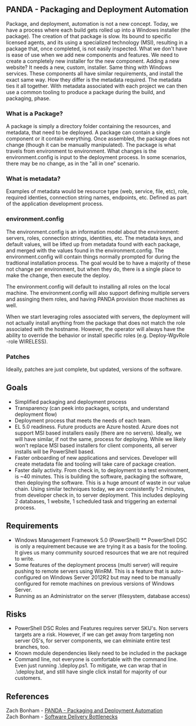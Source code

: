 ## PANDA - Packaging and Deployment Automation
Package, and deployment, automation is not a new concept. Today, we have a process where each build gets rolled up into a Windows installer (the package). The creation of that package is slow.  Its bound to specific licensed agents, and its using a specialized technology (MSI), resulting in a package that, once completed, is not easily inspected. What we don't have is ease of use when we add new components and features.  We need to create a completely new installer for the new component.  Adding a new website?  It needs a new, custom, installer.  Same thing with Windows services.  These components all have similar requirements, and install the exact same way.  How they differ is the metadata required.  The metadata ties it all together.  With metadata associated with each project we can then use a common tooling to produce a package during the build, and packaging, phase.


### What is a Package?
A package is simply a directory folder containing the resources, and metadata, that need to be deployed.  A package can contain a single component or it contain everything.  Once assembled, the package does not change (though it can be manually manipulated).  The package is what travels from environment to environment.  What changes is the environment.config is input to the deployment process.  In some scenarios, there may be no change, as in the "all in one" scenario.


### What is metadata?
Examples of metadata would be resource type (web, service, file, etc), role, required identies, connection string names, endpoints, etc.  Defined as part of the application development process.

### environment.config
The environment.config is an information model about the environment: servers, roles, connection strings, identities, etc.  The metadata keys, and default values, will be lifted up from metadata found with each package, and merged with the values found in the environment.config.  The environment.config will contain things normally prompted for during the tradtional installation process.  The goal would be to have a majority of these not change per environment, but when they do, there is a single place to make the change, then execute the deploy.

The environment.config will default to installing all roles on the local machine.  The environment.config will also support defining multiple servers and assinging them roles, and having PANDA provision those machines as well.

When we start leveraging roles associated with servers, the deployment will not actually install anything from the package that does not match the role associated with the hostname.  However, the operator will always have the ability to override the behavior or install specific roles (e.g. Deploy-WgvRole -role WIRELESS).

### Patches
Ideally, patches are just complete, but updated, versions of the software.

## Goals

* Simplified packaging and deployment process
* Transparency (can peek into packages, scripts, and understand deployment flow)
* Deployment process that meets the needs of each team.  
* EL 5.0 readiness.  Future products are Azure hosted. Azure does not support MSI based installers easily (there are no servers).  Ideally, we will have similar, if not the same, process for deploying.  While we likely won't replace MSI based installers for client components, all server installs will be PowerShell based.
* Faster onboarding of new applications and services.  Developer will create metadata file and tooling will take care of package creation.
* Faster daily activity. From check in, to deployment to a test environment, is ~40 minutes. This is building the software, packaging the software, then deploying the software. This is a huge amount of waste in our value chain.  Using similar techniques today, we are consistently 1-2 minutes, from developer check in, to server deployment.  This includes deploying 2 databases, 1 website, 1 scheduled task and triggering an external process.  



## Requirements

* Windows Management Framework 5.0 (PowerShell)
** PowerShell DSC is only a requirement because we are trying it as a basis for the tooling.  It gives us many community sourced resources that we are not required to write.
* Some features of the deployment process (multi server) will require pushing to remote servers using WinRM.  This is a feature that is auto-configured on Windows Server 2012R2 but may need to be manually configured for remote machines on previous versions of Windows Server.
* Running as an Administrator on the server (filesystem, database access)
    
## Risks    

* PowerShell DSC Roles and Features requires server SKU's.  Non servers targets are a risk.  However, if we can get away from targeting non server OS's, for server components, we can elminiate entire test branches, too.
* Known module dependencies likely need to be included in the package
* Command line, not everyone is comfortable with the command line.  Even just running .\deploy.ps1.  To mitigate, we can wrap that in .\deploy.bat, and still have single click install for majority of our customers.


## References

Zach Bonham - [PANDA - Packaging and Deployment Automation](http://zachbonham.blogspot.com/2010/03/panda-packaging-and-deployment.html)  
Zach Bonham - [Software Delivery Bottlenecks](http://zachbonham.blogspot.com/2012/04/software-delivery-bottlenecks.html)